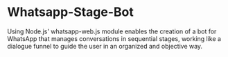 # Whatsapp-Stage-Bot
Using Node.js' whatsapp-web.js module enables the creation of a bot for WhatsApp that manages conversations in sequential stages, working like a dialogue funnel to guide the user in an organized and objective way.
